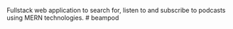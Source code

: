 Fullstack web application to search for, listen to and subscribe to podcasts using MERN technologies. # beampod
